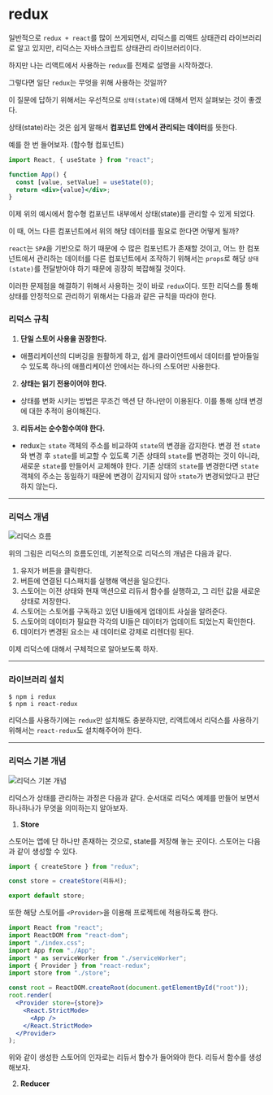 # **redux**

일반적으로 `redux + react`를 많이 쓰게되면서, 리덕스를 리액트 상태관리 라이브러리로 알고 있지만, 리덕스는 자바스크립트 상태관리 라이브러리이다.

하지만 나는 리액트에서 사용하는 `redux`를 전제로 설명을 시작하겠다.

그렇다면 일단 `redux`는 무엇을 위해 사용하는 것일까?

이 질문에 답하기 위해서는 우선적으로 `상태(state)`에 대해서 먼저 살펴보는 것이 좋겠다.

상태(state)라는 것은 쉽게 말해서 **컴포넌트 안에서 관리되는 데이터**를 뜻한다.

예를 한 번 들어보자. (함수형 컴포넌트)

```jsx
import React, { useState } from "react";

function App() {
  const [value, setValue] = useState(0);
  return <div>{value}</div>;
}
```

이제 위의 예시에서 함수형 컴포넌트 내부에서 상태(state)를 관리할 수 있게 되었다.

이 때, 어느 다른 컴포넌트에서 위의 해당 데이터를 필요로 한다면 어떻게 될까?

`react`는 `SPA`을 기반으로 하기 때문에 수 많은 컴포넌트가 존재할 것이고, 어느 한 컴포넌트에서 관리하는 데이터를 다른 컴포넌트에서 조작하기 위해서는 `props`로 해당 `상태(state)`를 전달받아야 하기 때문에 굉장히 복잡해질 것이다.

이러한 문제점을 해결하기 위해서 사용하는 것이 바로 `redux`이다. 또한 리덕스를 통해 상태를 안정적으로 관리하기 위해서는 다음과 같은 규칙을 따라야 한다.

### **리덕스 규칙**

1. **단일 스토어 사용을 권장한다.**

- 애플리케이션의 디버깅을 원활하게 하고, 쉽게 클라이언트에서 데이터를 받아들일수 있도록 하나의 애플리케이션 안에서는 하나의 스토어만 사용한다.

2. **상태는 읽기 전용이어야 한다.**

- 상태를 변화 시키는 방법은 무조건 액션 단 하나만이 이용된다. 이를 통해 상태 변경에 대한 추적이 용이해진다.

3. **리듀서는 순수함수여야 한다.**

- redux는 `state` 객체의 주소를 비교하여 `state`의 변경을 감지한다. 변경 전 `state`와 변경 후 `state`를 비교할 수 있도록 기존 상태의 `state`를 변경하는 것이 아니라, 새로운 `state`를 만들어서 교체해야 한다. 기존 상태의 `state`를 변경한다면 `state` 객체의 주소는 동일하기 때문에 변경이 감지되지 않아 `state`가 변경되었다고 판단하지 않는다.

---

### **리덕스 개념**

![리덕스 흐름](https://kyun2da.dev/c98922b5a476e12b853576324f12f5c4/redux-data-flow.gif)

위의 그림은 리덕스의 흐름도인데, 기본적으로 리덕스의 개념은 다음과 같다.

1. 유저가 버튼을 클릭한다.
2. 버튼에 연결된 디스패치를 실행해 액션을 일으킨다.
3. 스토어는 이전 상태와 현재 액션으로 리듀서 함수를 실행하고, 그 리턴 값을 새로운 상태로 저장한다.
4. 스토어는 스토어를 구독하고 있던 UI들에게 업데이트 사실을 알려준다.
5. 스토어의 데이터가 필요한 각각의 UI들은 데이터가 업데이트 되었는지 확인한다.
6. 데이터가 변경된 요소는 새 데이터로 강제로 리렌더링 된다.

이제 리덕스에 대해서 구체적으로 알아보도록 하자.

---

### **라이브러리 설치**

```
$ npm i redux
$ npm i react-redux
```

리덕스를 사용하기에는 `redux`만 설치해도 충분하지만, 리액트에서 리덕스를 사용하기 위해서는 `react-redux`도 설치해주어야 한다.

---

### **리덕스 기본 개념**

![리덕스 기본 개념](https://image.toast.com/aaaabcy/post/1598521393339redux.png)

리덕스가 상태를 관리하는 과정은 다음과 같다. 순서대로 리덕스 예제를 만들어 보면서 하나하나가 무엇을 의미하는지 알아보자.

1. **Store**

스토어는 앱에 단 하나만 존재하는 것으로, state를 저장해 놓는 곳이다. 스토어는 다음과 같이 생성할 수 있다.

```jsx
import { createStore } from "redux";

const store = createStore(리듀서);

export default store;
```

또한 해당 스토어를 `<Provider>`을 이용해 프로젝트에 적용하도록 한다.

```jsx
import React from "react";
import ReactDOM from "react-dom";
import "./index.css";
import App from "./App";
import * as serviceWorker from "./serviceWorker";
import { Provider } from "react-redux";
import store from "./store";

const root = ReactDOM.createRoot(document.getElementById("root"));
root.render(
  <Provider store={store}>
    <React.StrictMode>
      <App />
    </React.StrictMode>
  </Provider>
);
```

위와 같이 생성한 스토어의 인자로는 리듀서 함수가 들어와야 한다. 리듀서 함수를 생성해보자.

2. **Reducer**

